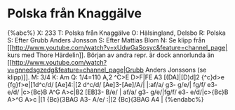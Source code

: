# Polska från Knaggälve

{%abc%}
X: 233
T: Polska från Knaggälve
O: Hälsingland, Delsbo
R: Polska
S: Efter Grubb Anders Jonsson
S: Efter Mattias Blom
N: Se klipp från [[http://www.youtube.com/watch?v=xUdwGaSosyc&feature=channel_page| kurs med Thore Härdelin]]. Början av andra repr. är dock annorlunda än [[http://www.youtube.com/watch?v=gnnedsgzedg&feature=channel_page|Grubb Anders Jonssons (se klipp)]].
M: 3/4
K: Am
Q: 1/4=110
A,2 ^C>E D>F|FE A3 [(DA]|[D)d]2 {^c}d>e {fg}f>e|[1d^c/d/ [Ae]4:|[2 d^c/d/ [Ae]3-[Ae]/A/|
|:af/a/ g3- g/e/| fg/f/ e3- e/d/ |c>{Bc}B A^G A>c|B2 [EB]3- B/e/ |
af/a/ g3- g/e/|fg/f/ e3- e/d/|c>{Bc}B A>^G A>c |[1 {Bc}(3BAG A3- A/e/ :|[2 {Bc}(3BAG A4 |
{%endabc%}


